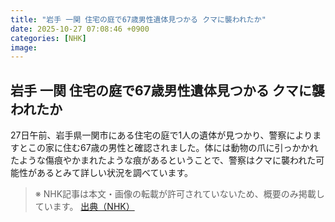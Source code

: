 ```yaml
---
title: "岩手 一関 住宅の庭で67歳男性遺体見つかる クマに襲われたか"
date: 2025-10-27 07:08:46 +0900
categories: [NHK]
image: 
---
```

## 岩手 一関 住宅の庭で67歳男性遺体見つかる クマに襲われたか

27日午前、岩手県一関市にある住宅の庭で1人の遺体が見つかり、警察によりますとこの家に住む67歳の男性と確認されました。体には動物の爪に引っかかれたような傷痕やかまれたような痕があるということで、警察はクマに襲われた可能性があるとみて詳しい状況を調べています。

> ※ NHK記事は本文・画像の転載が許可されていないため、概要のみ掲載しています。
[出典（NHK）](http://www3.nhk.or.jp/news/html/20251027/k10014960521000.html)
